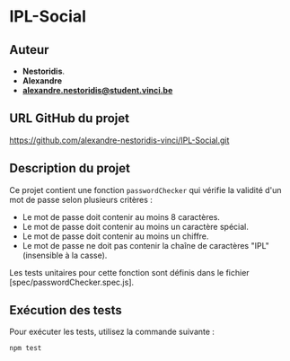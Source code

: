 # IPL-Social

## Auteur
- **Nestoridis**.
- **Alexandre**
- **alexandre.nestoridis@student.vinci.be**

## URL GitHub du projet
https://github.com/alexandre-nestoridis-vinci/IPL-Social.git

## Description du projet
Ce projet contient une fonction `passwordChecker` qui vérifie la validité d'un mot de passe selon plusieurs critères :
- Le mot de passe doit contenir au moins 8 caractères.
- Le mot de passe doit contenir au moins un caractère spécial.
- Le mot de passe doit contenir au moins un chiffre.
- Le mot de passe ne doit pas contenir la chaîne de caractères "IPL" (insensible à la casse).

Les tests unitaires pour cette fonction sont définis dans le fichier [spec/passwordChecker.spec.js].

## Exécution des tests
Pour exécuter les tests, utilisez la commande suivante :
```sh
npm test